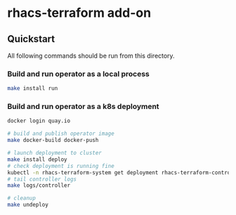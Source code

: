 # rhacs-terraform add-on

## Quickstart

All following commands should be run from this directory.

### Build and run operator as a local process

```bash
make install run
```

### Build and run operator as a k8s deployment

```bash
docker login quay.io

# build and publish operator image
make docker-build docker-push

# launch deployment to cluster
make install deploy
# check deployment is running fine
kubectl -n rhacs-terraform-system get deployment rhacs-terraform-controller-manager -w
# tail controller logs
make logs/controller

# cleanup
make undeploy
```